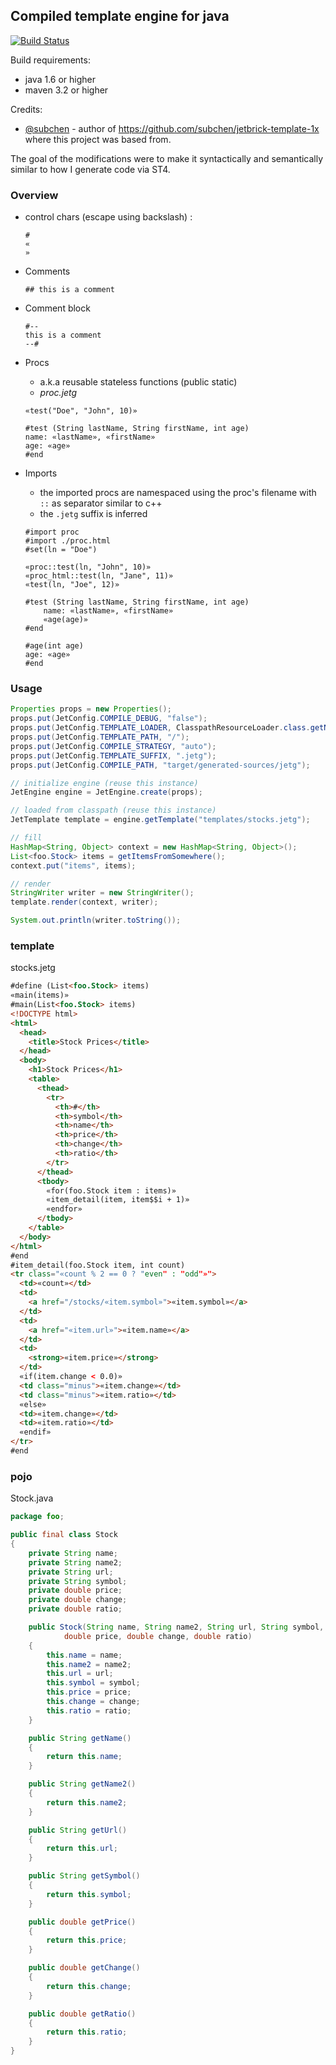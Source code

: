 ## Compiled template engine for java
[![Build Status](https://semaphoreci.com/api/v1/dyu/jetg/branches/master/badge.svg)](https://semaphoreci.com/dyu/jetg)

Build requirements:
- java 1.6 or higher
- maven 3.2 or higher

Credits:
 - [@subchen](https://github.com/subchen) - author of https://github.com/subchen/jetbrick-template-1x where this project was based from.

The goal of the modifications were to make it syntactically and semantically similar to how I generate code via ST4.

### Overview
- control chars (escape using backslash) :
  ```
  #
  «
  »
  ```
- Comments
  ```
  ## this is a comment
  ```
- Comment block
  ```
  #--
  this is a comment
  --#
  ```
- Procs
  - a.k.a reusable stateless functions (public static)
  - *proc.jetg*
  ```
  «test("Doe", "John", 10)»
  
  #test (String lastName, String firstName, int age)
  name: «lastName», «firstName»
  age: «age»
  #end
  ```
  
- Imports
  - the imported procs are namespaced using the proc's filename with ```::``` as separator similar to c++
  - the ```.jetg``` suffix is inferred
  
  ```
  #import proc
  #import ./proc.html
  #set(ln = "Doe")

  «proc::test(ln, "John", 10)»
  «proc_html::test(ln, "Jane", 11)»
  «test(ln, "Joe", 12)»

  #test (String lastName, String firstName, int age)
      name: «lastName», «firstName»
      «age(age)»
  #end
  
  #age(int age)
  age: «age»
  #end
  ```


### Usage
```java
Properties props = new Properties();
props.put(JetConfig.COMPILE_DEBUG, "false");
props.put(JetConfig.TEMPLATE_LOADER, ClasspathResourceLoader.class.getName());
props.put(JetConfig.TEMPLATE_PATH, "/");
props.put(JetConfig.COMPILE_STRATEGY, "auto");
props.put(JetConfig.TEMPLATE_SUFFIX, ".jetg");
props.put(JetConfig.COMPILE_PATH, "target/generated-sources/jetg");

// initialize engine (reuse this instance)
JetEngine engine = JetEngine.create(props);

// loaded from classpath (reuse this instance)
JetTemplate template = engine.getTemplate("templates/stocks.jetg");

// fill
HashMap<String, Object> context = new HashMap<String, Object>();
List<foo.Stock> items = getItemsFromSomewhere();
context.put("items", items);

// render
StringWriter writer = new StringWriter();
template.render(context, writer);

System.out.println(writer.toString());
```

### template
stocks.jetg
```html
#define (List<foo.Stock> items)
«main(items)»
#main(List<foo.Stock> items)
<!DOCTYPE html>
<html>
  <head>
    <title>Stock Prices</title>
  </head>
  <body>
    <h1>Stock Prices</h1>
    <table>
      <thead>
        <tr>
          <th>#</th>
          <th>symbol</th>
          <th>name</th>
          <th>price</th>
          <th>change</th>
          <th>ratio</th>
        </tr>
      </thead>
      <tbody>
        «for(foo.Stock item : items)»
        «item_detail(item, item$$i + 1)»
        «endfor»
      </tbody>
    </table>
  </body>
</html>
#end
#item_detail(foo.Stock item, int count)
<tr class="«count % 2 == 0 ? "even" : "odd"»">
  <td>«count»</td>
  <td>
    <a href="/stocks/«item.symbol»">«item.symbol»</a>
  </td>
  <td>
    <a href="«item.url»">«item.name»</a>
  </td>
  <td>
    <strong>«item.price»</strong>
  </td>
  «if(item.change < 0.0)»
  <td class="minus">«item.change»</td>
  <td class="minus">«item.ratio»</td>
  «else»
  <td>«item.change»</td>
  <td>«item.ratio»</td>
  «endif»
</tr>
#end
```

### pojo
Stock.java
```java
package foo;

public final class Stock
{
    private String name;
    private String name2;
    private String url;
    private String symbol;
    private double price;
    private double change;
    private double ratio;

    public Stock(String name, String name2, String url, String symbol, 
            double price, double change, double ratio)
    {
        this.name = name;
        this.name2 = name2;
        this.url = url;
        this.symbol = symbol;
        this.price = price;
        this.change = change;
        this.ratio = ratio;
    }

    public String getName()
    {
        return this.name;
    }

    public String getName2()
    {
        return this.name2;
    }

    public String getUrl()
    {
        return this.url;
    }

    public String getSymbol()
    {
        return this.symbol;
    }

    public double getPrice()
    {
        return this.price;
    }

    public double getChange()
    {
        return this.change;
    }

    public double getRatio()
    {
        return this.ratio;
    }
}
```
